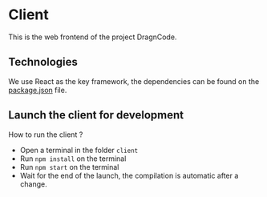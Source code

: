Client
============
This is the web frontend of the project DragnCode.

Technologies
------------------------------
We use React as the key framework, the dependencies can be found on the [package.json](package.json) file.

Launch the client for development
------------------------------  
How to run the client ?

- Open a terminal in the folder ```client```
- Run ````npm install```` on the terminal
- Run ````npm start```` on the terminal
- Wait for the end of the launch, the compilation is automatic after a change.